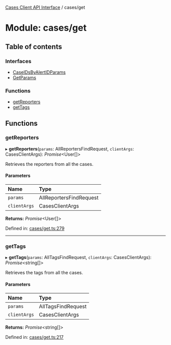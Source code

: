 [Cases Client API Interface](../cases_client_api.md) / cases/get

# Module: cases/get

## Table of contents

### Interfaces

- [CaseIDsByAlertIDParams](../interfaces/cases_get.caseidsbyalertidparams.md)
- [GetParams](../interfaces/cases_get.getparams.md)

### Functions

- [getReporters](cases_get.md#getreporters)
- [getTags](cases_get.md#gettags)

## Functions

### getReporters

▸ **getReporters**(`params`: AllReportersFindRequest, `clientArgs`: CasesClientArgs): *Promise*<User[]\>

Retrieves the reporters from all the cases.

#### Parameters

| Name | Type |
| :------ | :------ |
| `params` | AllReportersFindRequest |
| `clientArgs` | CasesClientArgs |

**Returns:** *Promise*<User[]\>

Defined in: [cases/get.ts:279](https://github.com/jonathan-buttner/kibana/blob/1e8ae1f6ba4/x-pack/plugins/cases/server/client/cases/get.ts#L279)

___

### getTags

▸ **getTags**(`params`: AllTagsFindRequest, `clientArgs`: CasesClientArgs): *Promise*<string[]\>

Retrieves the tags from all the cases.

#### Parameters

| Name | Type |
| :------ | :------ |
| `params` | AllTagsFindRequest |
| `clientArgs` | CasesClientArgs |

**Returns:** *Promise*<string[]\>

Defined in: [cases/get.ts:217](https://github.com/jonathan-buttner/kibana/blob/1e8ae1f6ba4/x-pack/plugins/cases/server/client/cases/get.ts#L217)

